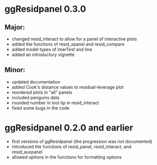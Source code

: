 # ggResidpanel 0.3.0

## Major:

- changed resid_interact to allow for a panel of interactive plots
- added the functions of resid_xpanel and resid_compare
- added model types of lmerTest and lme
- added an introductory vignette

## Minor: 

- updated documentation
- added Cook's distance values to residual-leverage plot
- reordered plots in "all" panels
- included penguins data
- rounded number in tool tip in resid_interact
- fixed some bugs in the code

# ggResidpanel 0.2.0 and earlier

- first versions of ggResidpanel (the progression was not documented)
- introduced the functions of resid_panel, resid_interact, and resid_auxpanel
- allowed options in the functions for formatting options
